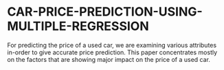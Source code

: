 # CAR-PRICE-PREDICTION-USING-MULTIPLE-REGRESSION
For predicting the price of a used car, we are examining various attributes in-order to give accurate price prediction. This paper concentrates mostly on the factors that are showing major impact on the price of a used car.
